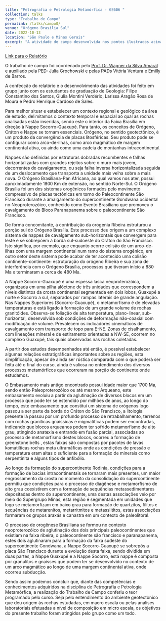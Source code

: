 ```yaml
---
title: "Petrografia e Petrologia Metamórfica - GE606 "
collection: talks
type: "Trabalho de Campo"
permalink: /talks/campo0/ 
venue: "Orógeno Brasilia Sul"
date: 2022-10-13
location: "São Paulo e Minas Gerais"
excerpt: "A atividade de campo desenvolvida nos pontos ilustrados acima e que serão descritos ao longo deste relatório compreendem diversas classes litológicas, a gênese dessas classes, suas feições estruturais e características mineralógicas nos fornecem um pequeno olhar para o último grande evento de orogenia no Brasil, evento que teria levado a formação do paleocontinente Gondwana no pré-cambriano. As formações que serão estudados servem como indicadores dos processos geológicos, estruturais e petrológicos que o antigo paleocontinente sofreu, além de fornecer indicadores de províncias metalogênicas onde recursos valiosos para o setor primário da economia Brasileira."
---
```


[Link para o Relatório](https://reysouza.github.io/geo/campo0.pdf)

O trabalho de campo foi coordenado pelo [Prof. Dr. Wagner da Silva Amaral](https://portal.ige.unicamp.br/docente/wagner-da-silva-amaral) e auxiliado pela PED: Julia Grochowski e pelas PADs Vitória Ventura e Emilly de Barros.

A confecção do relatório e o desenvolvimento das atividades foi feito em grupo junto com os estudantes de graduação de Geologia: Filipe Constantino dos Santos, Giulia Montini Verdério, Larissa Aragão Rosa de Moura e Pedro Henrique Cardoso de Sales.

Para melhor situar e estabelecer um contexto regional e geológico da área de estudo, delimitamos o contexto temporal e espacial ao qual as rochas analisadas estão inseridas, sendo este o interior da Faixa Brasilia em direção à Nappe Socorro-Guaxupé. Para tanto, os conceitos de Orógeno, Cráton e Nappe se tornam essenciais. Orógeno, no sentido geotectônico, é um produto da convergência de placas litosféricas. Seu produto pode se configurar como arco-de-ilhas, como arco magmático de margem continental ativa, ou ainda como uma cadeia de montanhas intracontinental.

Nappes são definidas por estruturas dobradas recumbentes e falhas horizontalizadas com grandes rejeitos sobre o muro mais jovem, decorrentes do cavalgamento, ou seja falha inversa horizontalizada seguida de um deslocamento que transporta a unidade mais velha sobre a mais nova.
O Orógeno Brasiliana-Pan Africana, ao qual vamos nos ater, possui aproximadamente 1800 Km de extensão, no sentido Norte-Sul. O Orógeno Brasília foi um dos sistemas orogênicos formados pelo movimento compressivo de placas tectônicas em torno do Paleocontinente São Francisco durante a amalgamento do supercontinente Gondwana ocidental no Neoproterozóico, conhecido como Evento Brasiliano que promoveu o cavalgamento do Bloco Paranapanema sobre o paleocontinente São Francisco.

De forma concomitante, a contribuição da orogenia Ribeira estruturou a porção sul do Orógeno Brasília. Este processo deu origem a um complexo sistema de nappes de cavalgamento sub-horizontais que convergem para leste e se sobrepõem à borda sul-sudoeste do Cráton do São Francisco. Isto significa, por exemplo, que enquanto ocorre colisão de um arco-de-ilhas com uma margem continental num ramo do sistema orogênico, em outro setor deste sistema pode acabar de ter acontecido uma colisão continente-continente: estruturação do orógeno Ribeira e sua zona de interferência com o Orógeno Brasília, processos que tiveram início a 880 Ma e terminaram a cerca de 480 Ma.

A Nappe Socorro-Guaxupé é uma espessa lasca neoproterozóica, organizada em uma pilha alóctone de três unidades que correspondem a níveis distintos da crosta continental segmentada em dois lobos, Guaxupé a norte e Socorro a sul, separados por rampas laterais de grande angulação.
Nas Nappes Superiores (Socorro-Guaxupé), o metamorfismo é de elevadas temperaturas e está ligado à formação de um grande volume de rochas granitóides. Observa-se foliação de alta temperatura, plano-linear, sub-horizontal, desenvolvida sob condições de deformação não-coaxial com modificação de volume. Prevalecem os indicadores cinemáticos de cavalgamento com transporte de topo para E-NE. Zonas de cisalhamento, com lineações mineral e de estiramento orientadas a NW-SE, ocorrem no complexo Guaxupé, tais quais observadas nas rochas coletadas.

A partir dos estudos desempenhados até então, é possível estabelecer algumas relações estratigráficas importantes sobre as regiões, esta simplificação, apesar de ainda ser rústica comparada com o que poderá ser feita até o final do curso, ainda é valiosa no entendimento dos diversos processos metamórficos que ocorreram na porção do continente onde estudamos.

O Embasamento mais antigo encontrado possui idade maior que 1700 Ma, sendo então Paleoproterozóico ou até mesmo Arqueano, este embasamento evoluiu a partir da aglutinação de diversos blocos em um processo que pode ter se estendido por milhões de anos, ao longo do tempo, este embasamento que constitui um sistema de orógenos logo passou a ser parte da borda do Cráton do São Francisco, a litologia presente lá passou por um profundo processo de retrabalhamento, terrenos com rochas graníticas gnáissicas e migmatíticas podem ser encontradas, indicando que blocos arqueanos podem ter sofrido metamorfismo de alto grau, atingindo anatexia e entrando em fusão parcial, associadas ao processo de metamorfismo destes blocos, ocorreu a formação de greenstone belts , estas faixas são compostas por pacotes de lavas komatiíticas rochas meta ultramáficas onde as condições de pressão e temperatura eram altas o suficiente para a formação de minerais como serpentinita e alguns tipos de anfibólio.

Ao longo da formação do supercontinente Rodinia, condições para a formação de bacias intracontinentais se tornaram mais presentes, um maior engrossamento da crosta no momento da consolidação do supercontinente permitiu que condições para o processo de diagênese e metamorfismo de alto grau coexistirem com a formação de sequências metassedimentares depositadas dentro do supercontinente, uma destas associações veio por meio do Supergrupo Minas, esta região é segmentada em unidades que logo se metamorfizam em baixo grau para formação de quartzitos, filitos e sequências de metarenitos, metarritmitos e metassiltitos, estas associações formaram os grupos araxás e canastra em um contexto de paleolitoral.

O processo de orogênese Brasiliana se formou no contexto neoproterozóico de aglutinação dos dois principais paleocontinentes que existiam na faixa ribeira, o paleocontinente são francisco e paranapanema, estes dois aglutinaram para a formação da faixa sudeste do supercontinente Gondwana, a Nappe Socorro-Guaxupé se sobrepôs a placa São Francisco durante a evolução desta faixa, sendo dividida em duas partes, a Nappe Guaxupé e a Nappe Socorro, está nappe é composta por granulitos e gnaisses que podem ter se desenvolvido no contexto de um arco magmático ao longo de uma margem continental ativa, onde ocorreu subducção.

Sendo assim podemos concluir que, diante das competências e conhecimentos adquiridos na disciplina de Petrografia e Petrologia Metamórfica, a realização do Trabalho de Campo conferiu o teor programado pelo curso. Seja pelo entendimento do ambiente geotectônico que deu origem às rochas estudadas, em macro escala ou pelas análises laboratoriais efetuadas a nível de composição em micro escala, os objetivos do presente trabalho foram atingidos pelo grupo como um todo.

